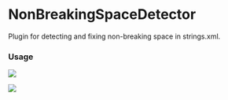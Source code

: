 # NonBreakingSpaceDetector
Plugin for detecting and fixing non-breaking space in strings.xml.

### Usage

![](http://7xsi11.com1.z0.glb.clouddn.com/nonbreaking-space-detector-1.png)

![](http://7xsi11.com1.z0.glb.clouddn.com/nonbreaking-space-detector-2.png)
